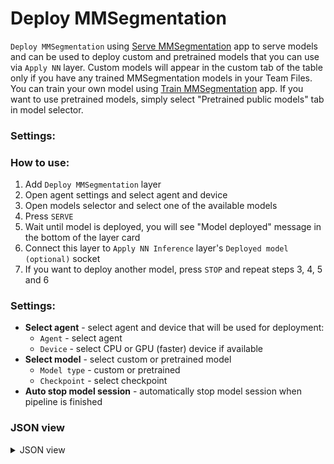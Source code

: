 
# Deploy MMSegmentation

`Deploy MMSegmentation` using [Serve MMSegmentation](../../../../supervisely-ecosystem/mmsegmentation/serve) app to serve models and can be used to deploy custom and pretrained models that you can use via `Apply NN` layer. Custom models will appear in the custom tab of the table only if you have any trained MMSegmentation models in your Team Files. You can train your own model using [Train MMSegmentation](https://ecosystem.supervisely.com/apps/mmsegmentation/train) app. If you want to use pretrained models, simply select "Pretrained public models" tab in model selector.

### Settings:

### How to use:

1. Add `Deploy MMSegmentation` layer
2. Open agent settings and select agent and device
3. Open models selector and select one of the available models
4. Press `SERVE`
5. Wait until model is deployed, you will see "Model deployed" message in the bottom of the layer card
6. Connect this layer to `Apply NN Inference` layer's `Deployed model (optional)` socket
7. If you want to deploy another model, press `STOP` and repeat steps 3, 4, 5 and 6

### Settings:

- **Select agent** - select agent and device that will be used for deployment:
    - `Agent` - select agent
    - `Device` - select CPU or GPU (faster) device if available
- **Select model** - select custom or pretrained model
    - `Model type` - custom or pretrained
    - `Checkpoint` - select checkpoint
- **Auto stop model session** - automatically stop model session when pipeline is finished

### JSON view

<details>
  <summary>JSON view</summary>
<pre>
  {
    "action": "deploy_segmentation",
    "src": [],
    "dst": "$deploy_segmentation",
    "settings": {
      "agent_id": 359,
      "device": "cuda:0",
      "model_source": "Pretrained models",
      "task_type": "semantic segmentation",
      "checkpoint_name": "upernet_convnext_xlarge_fp16_640x640_160k_ade20k.pth",
      "checkpoint_url": "https://download.openmmlab.com/mmsegmentation/v0.5/convnext/upernet_convnext_xlarge_fp16_640x640_160k_ade20k/upernet_convnext_xlarge_fp16_640x640_160k_ade20k_20220226_080344-95fc38c2.pth",
      "config_url": "configs/convnext/upernet_convnext_xlarge_fp16_640x640_160k_ade20k.py",
      "arch_type": "ConvNeXt",
      "stop_model_session": true,
      "session_id": 60493
    }
  }
</pre>
</details>
